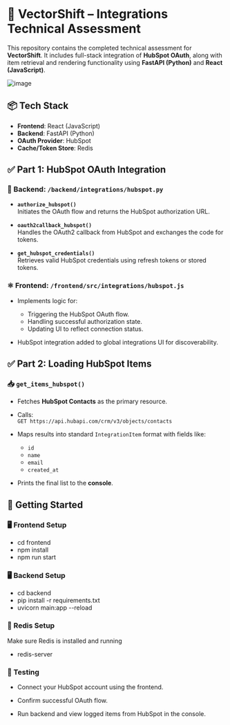 # 🧩 VectorShift – Integrations Technical Assessment

This repository contains the completed technical assessment for **VectorShift**. It includes full-stack integration of **HubSpot OAuth**, along with item retrieval and rendering functionality using **FastAPI (Python)** and **React (JavaScript)**.


![image](https://github.com/user-attachments/assets/c92ade09-785c-4635-be0c-04294fb83b82)



## 📦 Tech Stack

- **Frontend**: React (JavaScript)
- **Backend**: FastAPI (Python)
- **OAuth Provider**: HubSpot
- **Cache/Token Store**: Redis



## ✅ Part 1: HubSpot OAuth Integration

### 🔐 Backend: `/backend/integrations/hubspot.py`

- **`authorize_hubspot()`**  
  Initiates the OAuth flow and returns the HubSpot authorization URL.

- **`oauth2callback_hubspot()`**  
  Handles the OAuth2 callback from HubSpot and exchanges the code for tokens.

- **`get_hubspot_credentials()`**  
  Retrieves valid HubSpot credentials using refresh tokens or stored tokens.

### ⚛️ Frontend: `/frontend/src/integrations/hubspot.js`

- Implements logic for:
  - Triggering the HubSpot OAuth flow.
  - Handling successful authorization state.
  - Updating UI to reflect connection status.

- HubSpot integration added to global integrations UI for discoverability.


## ✅ Part 2: Loading HubSpot Items

### 📥 `get_items_hubspot()`

- Fetches **HubSpot Contacts** as the primary resource.
- Calls:  
  `GET https://api.hubapi.com/crm/v3/objects/contacts`

- Maps results into standard `IntegrationItem` format with fields like:
  - `id`
  - `name`
  - `email`
  - `created_at`

- Prints the final list to the **console**.


## 🚀 Getting Started

### 🖥 Frontend Setup

- cd frontend
- npm install
- npm run start


### 🖥 Backend Setup

- cd backend
- pip install -r requirements.txt
- uvicorn main:app --reload

### 🔁 Redis Setup
Make sure Redis is installed and running
- redis-server


### 🧪 Testing
- Connect your HubSpot account using the frontend.

- Confirm successful OAuth flow.

- Run backend and view logged items from HubSpot in the console.

